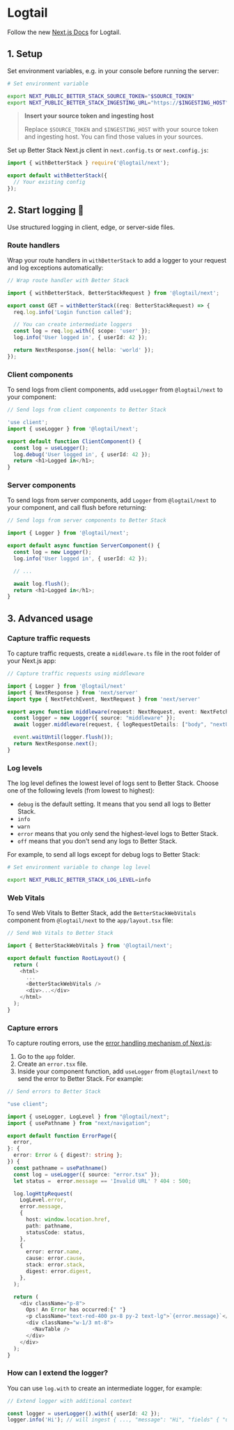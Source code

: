 # Logtail

Follow the new [Next.js Docs](https://betterstack.com/docs/logs/javascript/nextjs)
for Logtail.

## 1. Setup

Set environment variables, e.g. in your console before running the server:

```sh
# Set environment variable

export NEXT_PUBLIC_BETTER_STACK_SOURCE_TOKEN="$SOURCE_TOKEN"
export NEXT_PUBLIC_BETTER_STACK_INGESTING_URL="https://$INGESTING_HOST"
```

> **Insert your source token and ingesting host**
>
> Replace `$SOURCE_TOKEN` and `$INGESTING_HOST` with your source token and
> ingesting host. You can find those values in your sources.

Set up Better Stack Next.js client in `next.config.ts` or `next.config.js`:

```ts
import { withBetterStack } require('@logtail/next');

export default withBetterStack({
  // Your existing config
});
```

## 2. Start logging 🎉

Use structured logging in client, edge, or server-side files.

### Route handlers

Wrap your route handlers in `withBetterStack` to add a logger to your request and
log exceptions automatically:

```ts
// Wrap route handler with Better Stack

import { withBetterStack, BetterStackRequest } from '@logtail/next';

export const GET = withBetterStack((req: BetterStackRequest) => {
  req.log.info('Login function called');

  // You can create intermediate loggers
  const log = req.log.with({ scope: 'user' });
  log.info('User logged in', { userId: 42 });

  return NextResponse.json({ hello: 'world' });
});
```

### Client components

To send logs from client components, add `useLogger` from `@logtail/next` to
your component:

```ts
// Send logs from client components to Better Stack

'use client';
import { useLogger } from '@logtail/next';

export default function ClientComponent() {
  const log = useLogger();
  log.debug('User logged in', { userId: 42 });
  return <h1>Logged in</h1>;
}
```

### Server components

To send logs from server components, add `Logger` from `@logtail/next` to your
component, and call flush before returning:

```ts
// Send logs from server components to Better Stack

import { Logger } from '@logtail/next';

export default async function ServerComponent() {
  const log = new Logger();
  log.info('User logged in', { userId: 42 });

  // ...

  await log.flush();
  return <h1>Logged in</h1>;
}
```

## 3. Advanced usage

### Capture traffic requests

To capture traffic requests, create a `middleware.ts` file in the root folder of
your Next.js app:

```ts
// Capture traffic requests using middleware

import { Logger } from '@logtail/next'
import { NextResponse } from 'next/server'
import type { NextFetchEvent, NextRequest } from 'next/server'

export async function middleware(request: NextRequest, event: NextFetchEvent) {
  const logger = new Logger({ source: "middleware" });
  await logger.middleware(request, { logRequestDetails: ["body", "nextUrl"] });

  event.waitUntil(logger.flush());
  return NextResponse.next();
}
```

### Log levels

The log level defines the lowest level of logs sent to Better Stack. Choose one
of the following levels (from lowest to highest):

- `debug` is the default setting. It means that you send all logs to Better Stack.
- `info`
- `warn`
- `error` means that you only send the highest-level logs to Better Stack.
- `off` means that you don't send any logs to Better Stack.

For example, to send all logs except for debug logs to Better Stack:

```sh
# Set environment variable to change log level

export NEXT_PUBLIC_BETTER_STACK_LOG_LEVEL=info
```

### Web Vitals

To send Web Vitals to Better Stack, add the `BetterStackWebVitals` component
from `@logtail/next` to the `app/layout.tsx` file:

```ts
// Send Web Vitals to Better Stack

import { BetterStackWebVitals } from '@logtail/next';

export default function RootLayout() {
  return (
    <html>
      ...
      <BetterStackWebVitals />
      <div>...</div>
    </html>
  );
}
```

### Capture errors

To capture routing errors, use the [error handling mechanism of Next.js](https://nextjs.org/docs/app/building-your-application/routing/error-handling):

1. Go to the `app` folder.
2. Create an `error.tsx` file.
3. Inside your component function, add `useLogger` from `@logtail/next` to send
   the error to Better Stack. For example:

```ts
// Send errors to Better Stack

"use client";

import { useLogger, LogLevel } from "@logtail/next";
import { usePathname } from "next/navigation";

export default function ErrorPage({
  error,
}: {
  error: Error & { digest?: string };
}) {
  const pathname = usePathname()
  const log = useLogger({ source: "error.tsx" });
  let status =  error.message == 'Invalid URL' ? 404 : 500;

  log.logHttpRequest(
    LogLevel.error,
    error.message,
    {
      host: window.location.href,
      path: pathname,
      statusCode: status,
    },
    {
      error: error.name,
      cause: error.cause,
      stack: error.stack,
      digest: error.digest,
    },
  );

  return (
    <div className="p-8">
      Ops! An Error has occurred:{" "}
      <p className="text-red-400 px-8 py-2 text-lg">`{error.message}`</p>
      <div className="w-1/3 mt-8">
        <NavTable />
      </div>
    </div>
  );
}
```

### How can I extend the logger?

You can use `log.with` to create an intermediate logger, for example:

```ts
// Extend logger with additional context

const logger = userLogger().with({ userId: 42 });
logger.info('Hi'); // will ingest { ..., "message": "Hi", "fields" { "userId": 42 }}
```

